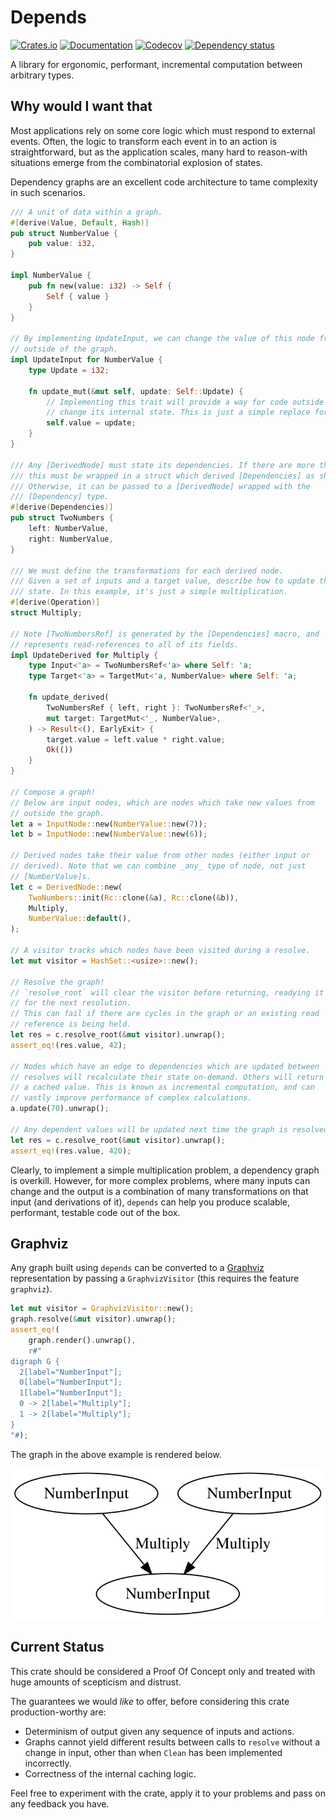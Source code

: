 # Depends

[![Crates.io](https://img.shields.io/crates/v/depends.svg)](https://crates.io/crates/depends)
[![Documentation](https://docs.rs/depends/badge.svg)](https://docs.rs/depends/)
[![Codecov](https://codecov.io/gh/Justice4Joffrey/depends-rs/coverage.svg?branch=master)](https://codecov.io/gh/Justice4Joffrey/depends-rs)
[![Dependency status](https://deps.rs/repo/github/Justice4Joffrey/depends-rs/status.svg)](https://deps.rs/repo/github/Justice4Joffrey/depends-rs)

A library for ergonomic, performant, incremental computation between
arbitrary types.

## Why would I want that

Most applications rely on some core logic which must respond to external
events. Often, the logic to transform each event in to an action is
straightforward, but as the application scales, many hard to reason-with
situations emerge from the combinatorial explosion of states.

Dependency graphs are an excellent code architecture to tame complexity in
such scenarios.

``` rust
/// A unit of data within a graph.
#[derive(Value, Default, Hash)]
pub struct NumberValue {
    pub value: i32,
}

impl NumberValue {
    pub fn new(value: i32) -> Self {
        Self { value }
    }
}

// By implementing UpdateInput, we can change the value of this node from
// outside of the graph.
impl UpdateInput for NumberValue {
    type Update = i32;

    fn update_mut(&mut self, update: Self::Update) {
        // Implementing this trait will provide a way for code outside of this graph to
        // change its internal state. This is just a simple replace for now.
        self.value = update;
    }
}

/// Any [DerivedNode] must state its dependencies. If there are more than one,
/// this must be wrapped in a struct which derived [Dependencies] as shown.
/// Otherwise, it can be passed to a [DerivedNode] wrapped with the
/// [Dependency] type.
#[derive(Dependencies)]
pub struct TwoNumbers {
    left: NumberValue,
    right: NumberValue,
}

/// We must define the transformations for each derived node.
/// Given a set of inputs and a target value, describe how to update the
/// state. In this example, it's just a simple multiplication.
#[derive(Operation)]
struct Multiply;

// Note [TwoNumbersRef] is generated by the [Dependencies] macro, and
// represents read-references to all of its fields.
impl UpdateDerived for Multiply {
    type Input<'a> = TwoNumbersRef<'a> where Self: 'a;
    type Target<'a> = TargetMut<'a, NumberValue> where Self: 'a;

    fn update_derived(
        TwoNumbersRef { left, right }: TwoNumbersRef<'_>,
        mut target: TargetMut<'_, NumberValue>,
    ) -> Result<(), EarlyExit> {
        target.value = left.value * right.value;
        Ok(())
    }
}

// Compose a graph!
// Below are input nodes, which are nodes which take new values from
// outside the graph.
let a = InputNode::new(NumberValue::new(7));
let b = InputNode::new(NumberValue::new(6));

// Derived nodes take their value from other nodes (either input or
// derived). Note that we can combine _any_ type of node, not just
// [NumberValue]s.
let c = DerivedNode::new(
    TwoNumbers::init(Rc::clone(&a), Rc::clone(&b)),
    Multiply,
    NumberValue::default(),
);

// A visitor tracks which nodes have been visited during a resolve.
let mut visitor = HashSet::<usize>::new();

// Resolve the graph!
// `resolve_root` will clear the visitor before returning, readying it
// for the next resolution.
// This can fail if there are cycles in the graph or an existing read
// reference is being held.
let res = c.resolve_root(&mut visitor).unwrap();
assert_eq!(res.value, 42);

// Nodes which have an edge to dependencies which are updated between
// resolves will recalculate their state on-demand. Others will return
// a cached value. This is known as incremental computation, and can
// vastly improve performance of complex calculations.
a.update(70).unwrap();

// Any dependent values will be updated next time the graph is resolved.
let res = c.resolve_root(&mut visitor).unwrap();
assert_eq!(res.value, 420);
```

Clearly, to implement a simple multiplication problem, a dependency graph is
overkill. However, for more complex problems, where many inputs can change
and the output is a combination of many transformations on that input (and
derivations of it), `depends` can help you produce scalable, performant,
testable code out of the box.


## Graphviz

Any graph built using `depends` can be converted to a [Graphviz](https://graphviz.org/) representation
by passing a `GraphvizVisitor` (this requires the feature `graphviz`).

``` rust 
let mut visitor = GraphvizVisitor::new();
graph.resolve(&mut visitor).unwrap();
assert_eq!(
    graph.render().unwrap(),
    r#"
digraph G {
  2[label="NumberInput"];
  0[label="NumberInput"];
  1[label="NumberInput"];
  0 -> 2[label="Multiply"];
  1 -> 2[label="Multiply"];
}
"#);
```

The graph in the above example is rendered below.

![Alt text](./product.svg)

## Current Status

This crate should be considered a Proof Of Concept only and treated with huge amounts of scepticism and distrust.

The guarantees we would _like_ to offer, before considering this crate production-worthy are:

- Determinism of output given any sequence of inputs and actions.
- Graphs cannot yield different results between calls to `resolve` without a change in input, other than when `Clean` has been implemented incorrectly.
- Correctness of the internal caching logic.

Feel free to experiment with the crate, apply it to your problems and pass on any feedback you have.


